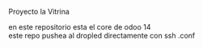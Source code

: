 Proyecto la Vitrina  



en este repositorio esta el core de odoo 14  
este repo pushea al dropled directamente con ssh
.conf
